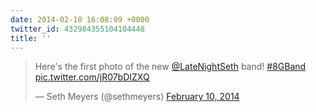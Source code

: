 ```yaml
---
date: 2014-02-10 16:08:09 +0000
twitter_id: 432984355104104448
title: ''
---
```


<blockquote class="twitter-tweet"><p lang="en" dir="ltr">Here&#39;s the first photo of the new <a href="https://twitter.com/LateNightSeth?ref_src=twsrc%5Etfw">@LateNightSeth</a> band! <a href="https://twitter.com/hashtag/8GBand?src=hash&amp;ref_src=twsrc%5Etfw">#8GBand</a> <a href="http://t.co/jR07bDIZXQ">pic.twitter.com/jR07bDIZXQ</a></p>&mdash; Seth Meyers (@sethmeyers) <a href="https://twitter.com/sethmeyers/status/432979621533868032?ref_src=twsrc%5Etfw">February 10, 2014</a></blockquote>
<script async src="https://platform.twitter.com/widgets.js" charset="utf-8"></script>
